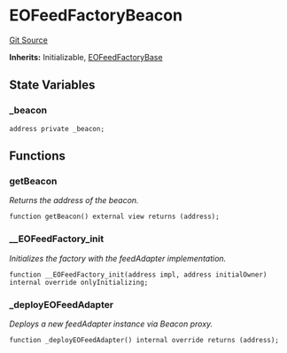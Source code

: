 # EOFeedFactoryBeacon
[Git Source](https://github.com/Eoracle/target-contracts/blob/88beedd8b816225fb92696d7d314b9def6318a7e/src/adapters/factories/EOFeedFactoryBeacon.sol)

**Inherits:**
Initializable, [EOFeedFactoryBase](/src/adapters/factories/EOFeedFactoryBase.sol/abstract.EOFeedFactoryBase.md)


## State Variables
### _beacon

```solidity
address private _beacon;
```


## Functions
### getBeacon

*Returns the address of the beacon.*


```solidity
function getBeacon() external view returns (address);
```

### __EOFeedFactory_init

*Initializes the factory with the feedAdapter implementation.*


```solidity
function __EOFeedFactory_init(address impl, address initialOwner) internal override onlyInitializing;
```

### _deployEOFeedAdapter

*Deploys a new feedAdapter instance via Beacon proxy.*


```solidity
function _deployEOFeedAdapter() internal override returns (address);
```

